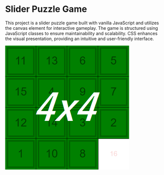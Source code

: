 # Slider Puzzle Game

This project is a slider puzzle game built with vanilla JavaScript and utilizes the canvas element for interactive gameplay. The game is structured using JavaScript classes to ensure maintainability and scalability. CSS enhances the visual presentation, providing an intuitive and user-friendly interface.

![Game Preview](./images/puzzle-4x4.png)
